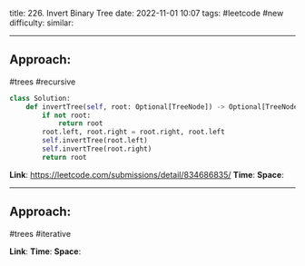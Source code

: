 title: 226. Invert Binary Tree
date: 2022-11-01 10:07
tags: #leetcode #new
difficulty:
similar: 

---
## Approach:
#trees #recursive
```python
class Solution:
    def invertTree(self, root: Optional[TreeNode]) -> Optional[TreeNode]:
        if not root:
            return root
        root.left, root.right = root.right, root.left
        self.invertTree(root.left)
        self.invertTree(root.right)
        return root
```

**Link**: https://leetcode.com/submissions/detail/834686835/
**Time**:
**Space**: 

---
## Approach:
#trees #iterative


**Link**: 
**Time**:
**Space**: